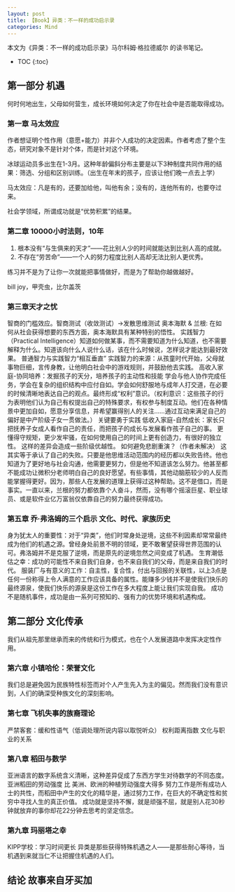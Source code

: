 ```yaml
---
layout: post
title: 【Book】异类：不一样的成功启示录
categories: Mind
---
```


本文为《异类：不一样的成功启示录》马尔科姆·格拉德威尔 的读书笔记。

* TOC
{:toc}

## 第一部分 机遇

何时何地出生，父母如何营生，成长环境如何决定了你在社会中是否能取得成功。

### 第一章 马太效应

作者想证明个性作用（意愿+能力）并非个人成功的决定因素。作者考虑了整个生态，研究对象不是针对个体，而是针对这个环境。

冰球运动员多出生在1-3月。这种年龄偏斜分布主要是以下3种制度共同作用的结果：筛选、分组和区别训练。（出生在年末的孩子，应该让他们晚一点去上学）

马太效应：凡是有的，还要加给他，叫他有余；没有的，连他所有的，也要夺过来。

社会学领域，所谓成功就是“优势积累”的结果。

### 第二章 10000小时法则，10年

1. 根本没有“与生俱来的天才”——花比别人少的时间就能达到比别人高的成就。
2. 不存在“劳苦命”——一个人的努力程度比别人高却无法比别人更优秀。

练习并不是为了让你一次就能把事情做好，而是为了帮助你越做越好。

bill joy，甲壳虫，比尔盖茨

### 第三章天才之忧
智商的门槛效应。智商测试（收敛测试）->发散思维测试
     奥本海默 & 兰根: 在如何从社会获得想要的东西方面，奥本海默具有某种特别的悟性。
实践智力（Practical Intelligence）知道如何做某事，而不需要知道为什么知道，也不需要解释为什么。知道该向什么人说什么话，该在什么时候说，怎样说才能达到最好效果。
普通智力与实践智力“相互垂直”
实践智力的来源：从孩童时代开始，父母就事物巨细，言传身教，让他明白社会中的游戏规则，并鼓励他去实践。
高收入家庭-协同培养：发掘孩子的天分，培养孩子的主动性和技能
     学会与他人协作完成任务，学会在复杂的组织结构中应付自如。学会如何舒服地与成年人打交道，在必要的时候清晰地表达自己的观点。最终形成“权利”意识。（权利意识：这些孩子的行为表明他们认为自己有权提出自己的特殊要求，有权参与制度互动。他们在各种情景中更加自如，愿意分享信息，并希望赢得别人的关注……通过互动来满足自己的偏好是中产阶级子女一贯做法。）
关键要勇于实践
低收入家庭-自然成长：家长只把抚养子女成人看作自己的责任，而把孩子的成长与发展看作孩子自己的事。
     更懂得守规矩，更少发牢骚，在如何使用自己的时间上更有创造力，有很好的独立性。
这样的差异会造成一些阶级优越性。
如何避免悲剧重演？（作者未解决）
     这其实等于承认了自己的失败。只要是他思维活动范围内的经历都以失败告终。他也知道为了更好地与社会沟通，他需要更努力，但是他不知道该怎么努力。他甚至都不能成功让微积分老师明白自己的良好愿望。有些事情，其他动脑筋较少的人反而能掌握得更好。因为，那些人在发展的道理上获得过这种帮助。这不是借口，而是事实。一直以来，兰根的努力都依靠个人奋斗，然而，没有哪个摇滚巨星、职业球员、或是软件业亿万富翁仅依靠自己的努力最终获得成功。

### 第五章 乔·弗洛姆的三个启示 文化、时代、家族历史
身为犹太人的重要性：对于“异类”，他们时常身处逆境，这些不利因素却常常最终成为他们的机遇之源。曾经身处前景不明的领域，更不敢奢望获得世界范围的认可。弗洛姆并不是克服了逆境，而是原先的逆境忽然之间变成了机遇。
生育潮低估之幸：成功的可能性不来自我们自身，也不来自我们的父母，而是来自我们的时代。
服装厂与有意义的工作：自主性，复合性，付出与回报的关联性，以上3点是任何一份称得上令人满意的工作应该具备的属性。能赚多少钱并不是使我们快乐的最终源泉，使我们快乐的源泉是这份工作在多大程度上能让我们实现自我。
成功不是随机事件，成功是由一系列可预知的、强有力的优势环境和机遇构成。

## 第二部分 文化传承

我们从祖先那里继承而来的传统和行为模式，也在个人发展道路中发挥决定性作用。

### 第六章 小镇哈伦：荣誉文化

我们总是避免因为民族特性标签而对个人产生先入为主的偏见。然而我们没有意识到，人们的确深受种族文化的深刻影响。

### 第七章 飞机失事的族裔理论
严禁客套：缓和性语气（低调处理所说内容以取悦听众）
权利距离指数
文化与职业的关系

### 第八章 稻田与数学
亚洲语言的数字系统含义清晰，这种差异促成了东西方学生对待数学的不同态度。
亚洲稻田的劳动强度 比 美洲、欧洲的种植劳动强度大得多
努力工作是所有成功人士的共性，而稻田中产生的文化的精华是，通过努力工作，在巨大的不确定性和贫穷中寻找人生的真正价值。
成功就是坚持不懈，就是顽强不屈，就是别人花30秒钟就放弃的事你却花22分钟去思考的坚定信念。

### 第九章 玛丽塔之幸
KIPP学校：学习时间更长
异类是那些获得特殊机遇之人——是那些耐心等待，当机遇到来就当仁不让把握住机遇的人们。

## 结论 故事来自牙买加
